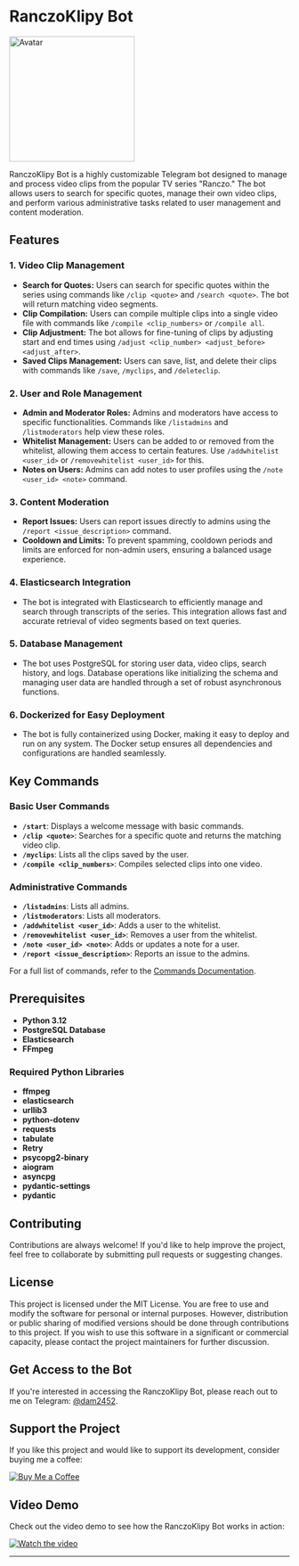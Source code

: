 # RanczoKlipy Bot
<img src="Avatar.png" alt="Avatar" width="225"/>

RanczoKlipy Bot is a highly customizable Telegram bot designed to manage and process video clips from the popular TV series "Ranczo." The bot allows users to search for specific quotes, manage their own video clips, and perform various administrative tasks related to user management and content moderation.

## Features

### 1. Video Clip Management
- **Search for Quotes:** Users can search for specific quotes within the series using commands like `/clip <quote>` and `/search <quote>`. The bot will return matching video segments.
- **Clip Compilation:** Users can compile multiple clips into a single video file with commands like `/compile <clip_numbers>` or `/compile all`.
- **Clip Adjustment:** The bot allows for fine-tuning of clips by adjusting start and end times using `/adjust <clip_number> <adjust_before> <adjust_after>`.
- **Saved Clips Management:** Users can save, list, and delete their clips with commands like `/save`, `/myclips`, and `/deleteclip`.

### 2. User and Role Management
- **Admin and Moderator Roles:** Admins and moderators have access to specific functionalities. Commands like `/listadmins` and `/listmoderators` help view these roles.
- **Whitelist Management:** Users can be added to or removed from the whitelist, allowing them access to certain features. Use `/addwhitelist <user_id>` or `/removewhitelist <user_id>` for this.
- **Notes on Users:** Admins can add notes to user profiles using the `/note <user_id> <note>` command.

### 3. Content Moderation
- **Report Issues:** Users can report issues directly to admins using the `/report <issue_description>` command.
- **Cooldown and Limits:** To prevent spamming, cooldown periods and limits are enforced for non-admin users, ensuring a balanced usage experience.

### 4. Elasticsearch Integration
- The bot is integrated with Elasticsearch to efficiently manage and search through transcripts of the series. This integration allows fast and accurate retrieval of video segments based on text queries.

### 5. Database Management
- The bot uses PostgreSQL for storing user data, video clips, search history, and logs. Database operations like initializing the schema and managing user data are handled through a set of robust asynchronous functions.

### 6. Dockerized for Easy Deployment
- The bot is fully containerized using Docker, making it easy to deploy and run on any system. The Docker setup ensures all dependencies and configurations are handled seamlessly.

## Key Commands

### Basic User Commands
- **`/start`**: Displays a welcome message with basic commands.
- **`/clip <quote>`**: Searches for a specific quote and returns the matching video clip.
- **`/myclips`**: Lists all the clips saved by the user.
- **`/compile <clip_numbers>`**: Compiles selected clips into one video.

### Administrative Commands
- **`/listadmins`**: Lists all admins.
- **`/listmoderators`**: Lists all moderators.
- **`/addwhitelist <user_id>`**: Adds a user to the whitelist.
- **`/removewhitelist <user_id>`**: Removes a user from the whitelist.
- **`/note <user_id> <note>`**: Adds or updates a note for a user.
- **`/report <issue_description>`**: Reports an issue to the admins.

For a full list of commands, refer to the [Commands Documentation](./COMMANDS.md).

## Prerequisites
- **Python 3.12**
- **PostgreSQL Database**
- **Elasticsearch**
- **FFmpeg**

### Required Python Libraries
- **ffmpeg**
- **elasticsearch**
- **urllib3**
- **python-dotenv**
- **requests**
- **tabulate**
- **Retry**
- **psycopg2-binary**
- **aiogram**
- **asyncpg**
- **pydantic-settings**
- **pydantic**

## Contributing

Contributions are always welcome! If you'd like to help improve the project, feel free to collaborate by submitting pull requests or suggesting changes.

## License

This project is licensed under the MIT License. You are free to use and modify the software for personal or internal purposes. However, distribution or public sharing of modified versions should be done through contributions to this project. If you wish to use this software in a significant or commercial capacity, please contact the project maintainers for further discussion.


## Get Access to the Bot

If you're interested in accessing the RanczoKlipy Bot, please reach out to me on Telegram: [@dam2452](https://t.me/dam2452).

## Support the Project

If you like this project and would like to support its development, consider buying me a coffee:

[![Buy Me a Coffee](https://www.buymeacoffee.com/assets/img/custom_images/yellow_img.png)](https://www.buymeacoffee.com/yourprofile)

## Video Demo

Check out the video demo to see how the RanczoKlipy Bot works in action:

[![Watch the video](https://img.youtube.com/vi/YOUR_VIDEO_ID/maxresdefault.jpg)](https://www.youtube.com/watch?v=YOUR_VIDEO_ID)

---
